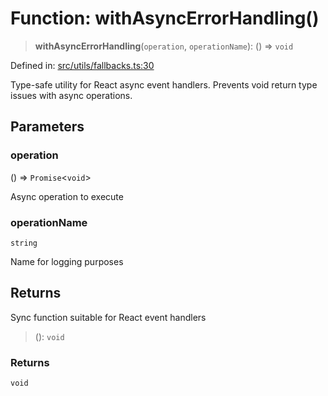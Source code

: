 # Function: withAsyncErrorHandling()

> **withAsyncErrorHandling**(`operation`, `operationName`): () => `void`

Defined in: [src/utils/fallbacks.ts:30](https://github.com/Nick2bad4u/Uptime-Watcher/blob/3cce0c3b352c8390536ca3c7399ece50a05faf18/src/utils/fallbacks.ts#L30)

Type-safe utility for React async event handlers.
Prevents void return type issues with async operations.

## Parameters

### operation

() => `Promise`\<`void`\>

Async operation to execute

### operationName

`string`

Name for logging purposes

## Returns

Sync function suitable for React event handlers

> (): `void`

### Returns

`void`
